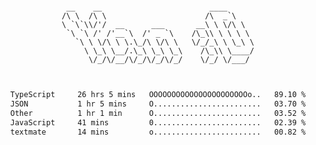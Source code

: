 <div align="center">
<pre><code>
 __    __                        ____      
/\ \  /\ \                      /\  _`\    
\ `\`\\/'/  __      ___       __\ \ \/\ \  
 `\ `\ /' /'__`\  /' _ `\    /\_\\ \ \ \ \ 
   `\ \ \/\ \ \.\_/\ \/\ \   \/_/_\ \ \_\ \
     \ \_\ \__/.\_\ \_\ \_\    /\_\\ \____/
      \/_/\/__/\/_/\/_/\/_/    \/_/ \/___/ 
                                           

</code></pre>

<!--START_SECTION:waka-->

```txt
TypeScript     26 hrs 5 mins   OOOOOOOOOOOOOOOOOOOOOOo..   89.10 %
JSON           1 hr 5 mins     O........................   03.70 %
Other          1 hr 1 min      O........................   03.52 %
JavaScript     41 mins         0........................   02.39 %
textmate       14 mins         o........................   00.82 %
```

<!--END_SECTION:waka-->
